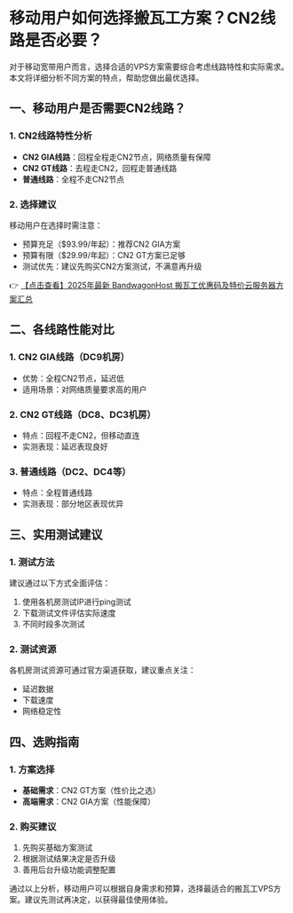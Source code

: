 # 移动用户如何选择搬瓦工方案？CN2线路是否必要？

对于移动宽带用户而言，选择合适的VPS方案需要综合考虑线路特性和实际需求。本文将详细分析不同方案的特点，帮助您做出最优选择。

## 一、移动用户是否需要CN2线路？

### 1. CN2线路特性分析
- **CN2 GIA线路**：回程全程走CN2节点，网络质量有保障
- **CN2 GT线路**：去程走CN2，回程走普通线路
- **普通线路**：全程不走CN2节点

### 2. 选择建议
移动用户在选择时需注意：
- 预算充足（$93.99/年起）：推荐CN2 GIA方案
- 预算有限（$29.99/年起）：CN2 GT方案已足够
- 测试优先：建议先购买CN2方案测试，不满意再升级

👉 [【点击查看】2025年最新 BandwagonHost 搬瓦工优惠码及特价云服务器方案汇总](https://bit.ly/banwagon)

## 二、各线路性能对比

### 1. CN2 GIA线路（DC9机房）
- 优势：全程CN2节点，延迟低
- 适用场景：对网络质量要求高的用户

### 2. CN2 GT线路（DC8、DC3机房）
- 特点：回程不走CN2，但移动直连
- 实测表现：延迟表现良好

### 3. 普通线路（DC2、DC4等）
- 特点：全程普通线路
- 实测表现：部分地区表现优异

## 三、实用测试建议

### 1. 测试方法
建议通过以下方式全面评估：
1. 使用各机房测试IP进行ping测试
2. 下载测试文件评估实际速度
3. 不同时段多次测试

### 2. 测试资源
各机房测试资源可通过官方渠道获取，建议重点关注：
- 延迟数据
- 下载速度
- 网络稳定性

## 四、选购指南

### 1. 方案选择
- **基础需求**：CN2 GT方案（性价比之选）
- **高端需求**：CN2 GIA方案（性能保障）

### 2. 购买建议
1. 先购买基础方案测试
2. 根据测试结果决定是否升级
3. 善用后台升级功能调整配置

通过以上分析，移动用户可以根据自身需求和预算，选择最适合的搬瓦工VPS方案。建议先测试再决定，以获得最佳使用体验。